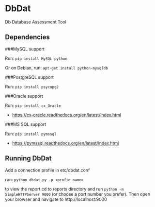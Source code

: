 # DbDat
Db Database Assessment Tool

## Dependencies
###MySQL support

Run: `pip install MySQL-python`

Or on Debian, run: `apt-get install python-mysqldb`

###PostgreSQL support

Run: `pip install psycopg2`

###Oracle support

Run: `pip install cx_Oracle`
- https://cx-oracle.readthedocs.org/en/latest/index.html

###MS SQL support

Run: `pip install pymssql`
- https://pymssql.readthedocs.org/en/latest/index.html

## Running DbDat

Add a connection profile in etc/dbdat.conf

run: `python dbdat.py -p <profie name>`

to view the report cd to reports directory and run `python -m SimpleHTTPServer 9000` (or choose a port number you prefer). Then open your browser and navigate to http://localhost:9000
